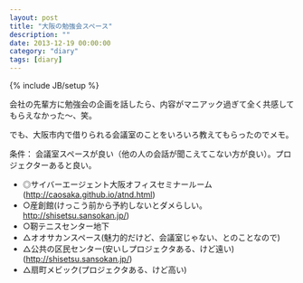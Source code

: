 ```yaml
---
layout: post
title: "大阪の勉強会スペース"
description: ""
date: 2013-12-19 00:00:00
category: "diary"
tags: [diary]
---
```

{% include JB/setup %}

会社の先輩方に勉強会の企画を話したら、内容がマニアック過ぎて全く共感してもらえなかった〜、笑。

でも、大阪市内で借りられる会議室のことをいろいろ教えてもらったのでメモ。

条件：
会議室スペースが良い（他の人の会話が聞こえてこない方が良い）。プロジェクターあると良い。

- ◎サイバーエージェント大阪オフィスセミナールーム(<a href="http://caosaka.github.io/atnd.html">http://caosaka.github.io/atnd.html</a>)
- ○産創館(けっこう前から予約しないとダメらしい。<a href="http://shisetsu.sansokan.jp/">http://shisetsu.sansokan.jp/</a>)
- ○靭テニスセンター地下
- △オオサカンスペース(魅力的だけど、会議室じゃない、とのことなので)
- △公共の区民センター(安いしプロジェクタある、けど遠い)(<a href="http://www.shisetsu-occa.com/">http://shisetsu.sansokan.jp/</a>)
- △扇町メビック(プロジェクタある、けど高い)
